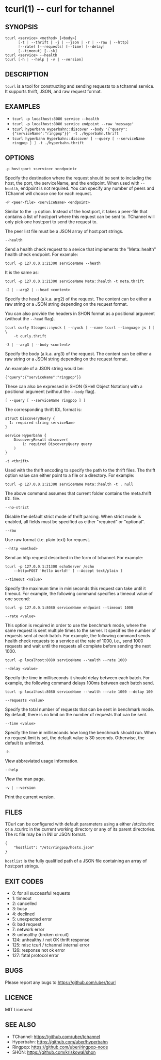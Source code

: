 # tcurl(1) -- curl for tchannel

## SYNOPSIS

    tcurl <service> <method> [<body>]
          [-t | --thrift | -j | --json | -r | --raw | --http]
          [--rate] [--requests] [--time] [--delay]
          [--timeout] [--sk]
    tcurl <service> --health
    tcurl [-h | --help | -v | --version]

## DESCRIPTION

`tcurl` is a tool for constructing and sending requests to
a tchannel service. It supports thrift, JSON, and raw request format.

## EXAMPLES

 - `tcurl -p localhost:8080 service --health`
 - `tcurl -p localhost:8080 service endpoint --raw 'message'`
 - `tcurl hyperbahn Hyperbahn::discover --body '{"query":{"serviceName":"ringpop"}}' -t ./hyperbahn.thrift`
 - `tcurl hyperbahn Hyperbahn::discover [ --query [ --serviceName ringpop ] ] -t ./hyperbahn.thrift`

## OPTIONS

`-p host:port <service> <endpoint>`

Specify the destination where the request should be sent to including the host,
the port, the serviceName, and the endpoint.  When used with `--health`,
endpoint is not required.  You can specify any number of peers and TChannel
will choose one for each request.

`-P <peer-file> <serviceName> <endpoint>`

Similar to the `-p` option. Instead of the host:port, it takes a peer-file that
contains a list of host:port where this request can be sent to.  TChannel will
only pick one host:port to send the request to.

The peer list file must be a JSON array of host:port strings.

`--health`

Send a health check request to a sevice that implements the "Meta::health"
health check endpoint.  For example:

    tcurl -p 127.0.0.1:21300 serviceName --heath

It is the same as:

    tcurl -p 127.0.0.1:21300 serviceName Meta::health -t meta.thrift

`-2 | --arg2 | --head <content>`

Specify the head (a.k.a. arg2) of the request. The content can be either a raw
string or a JSON string depending on the request format.

You can also provide the headers in SHON format as a positional argument
(without the `--head` flag).

    tcurl curly Stooges::nyuck [ --nyuck [ --name tcurl --language js ] ] \
        -t curly.thrift

`-3 | --arg3 | --body <content>`

Specify the body (a.k.a. arg3) of the request. The content can be either a raw
string or a JSON string depending on the request format.

An example of a JSON string would be:

    {"query":{"serviceName":"ringpop"}}

These can also be expressed in SHON (SHell Object Notation) with a positional
argument (without the `--body` flag).

    [ --query [ --serviceName ringpop ] ]

The corresponding thrift IDL format is:

    struct DiscoveryQuery {
      1: required string serviceName
    }

    service Hyperbahn {
        DiscoveryResult discover(
            1: required DiscoveryQuery query
        )
    }

`-t <thrift>`

Used with the thrift encoding to specify the path to the thrift files.  The
thrift option value can either point to a file or a directory.  For example:

    tcurl -p 127.0.0.1:21300 serviceName Meta::health -t . null

The above command assumes that current folder contains the meta.thrift IDL file.

`--no-strict`

Disable the default strict mode of thrift parsing. When strict mode is enabled,
all fields must be specified as either "required" or "optional".

`--raw`

Use raw format (i.e. plain text) for request.

`--http <method>`

Send an http request described in the form of tchannel.  For example:

    tcurl -p 127.0.0.1:21300 echoServer /echo
        --http=POST 'Hello World!' [ --Accept text/plain ]

`--timeout <value>`

Specify the maximum time in miniseconds this request can take until it timeout.
For example, the following command specifies a timeout value of one second:

    tcurl -p 127.0.0.1:8080 serviceName endpoint --timeout 1000

`--rate <value>`

This option is required in order to use the benchmark mode, where the same
request is sent multiple times to the server.  It specifies the number of
requests sent at each batch.  For example, the following command sends health
check requests to a service at the rate of 1000, i.e., send 1000 requests and
wait until the requests all complete before sending the next 1000.

    tcurl -p localhost:8080 serviceName --health --rate 1000

`--delay <value>`

Specify the time in milliseconds it should delay between each batch.  For
example, the following command delays 100ms between each batch send.

    tcurl -p localhost:8080 serviceName --health --rate 1000 --delay 100

`--requests <value>`

Specify the total number of requests that can be sent in benchmark mode. By
default, there is no limit on the number of requests that can be sent.

`--time <value>`

Specify the time in milliseconds how long the benchmark should run.  When no
request limit is set, the default value is 30 seconds. Otherwise, the default
is unlimited.

`-h`

View abbreviated usage information.

`--help`

View the man page.

`-v | --version`

Print the current version.


## FILES

TCurl can be configured with default parameters using a either /etc/tcurlrc or
a .tcurlrc in the current working directory or any of its parent directories.
The rc file may be in INI or JSON format.

    {
        "hostlist": "/etc/ringpop/hosts.json"
    }

`hostlist` is the fully qualified path of a JSON file containing an array of
host:port strings.

## EXIT CODES

- 0: for all successful requests
- 1: timeout
- 2: cancelled
- 3: busy
- 4: declined
- 5: unexpected error
- 6: bad request
- 7: network error
- 8: unhealthy (broken circuit)
- 124: unhealthy / not OK thrift response
- 125: misc tcurl / tchannel internal error
- 126: response not ok error
- 127: fatal protocol error


## BUGS

Please report any bugs to https://github.com/uber/tcurl

## LICENCE

MIT Licenced

## SEE ALSO

 - TChannel: https://github.com/uber/tchannel
 - Hyperbahn: https://github.com/uber/hyperbahn
 - Ringpop: https://github.com/uber/ringpop-node
 - SHON: https://github.com/kriskowal/shon
